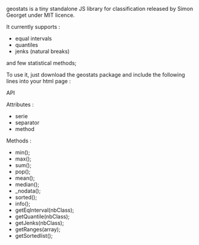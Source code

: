 geostats is a tiny standalone JS library for classification released by Simon Georget under MIT licence. 

It currently supports :
- equal intervals
- quantiles
- jenks (natural breaks)

and few statistical methods;

To use it, just download the geostats package and include the following lines into your html page :

   <script type="text/javascript" src="path/to/lib/jenks.util.js"></script>
   <script type="text/javascript" src="path/to/lib/geostats.js"></script>
   
API

Attributes :
   
   - serie
   - separator
   - method
   
Methods :
   
   - min();
   - max();
   - sum();
   - pop();
   - mean();
   - median();
   - _nodata();
   - sorted();
   - info();
   - getEqInterval(nbClass);
   - getQuantile(nbClass);
   - getJenks(nbClass);
   - getRanges(array);
   - getSortedlist();
   